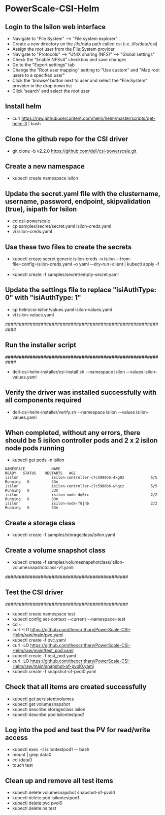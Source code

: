 # PowerScale-CSI-Helm

## Login to the Isilon web interface
- Navigate to "File System" --> "File system explorer"
- Create a new directory un the /ifs/data path called csi (i.e. /ifs/data/csi)
- Assign the root user from the File:System provider
- Navigate to "Protocols" --> "UNIX sharing (NFS)" --> "Global settings"
- Check the "Enable NFSv4" checkbox and save changes
- Go to the "Export settings" tab
- Change the "Root user mapping" setting to "Use custom" and "Map root users to a specified user"
- Click the 'browse' button next to user and select the "File:System" provider in the drop down list
- Click 'search' and select the root user

## Install helm
- curl https://raw.githubusercontent.com/helm/helm/master/scripts/get-helm-3 | bash

## Clone the github repo for the CSI driver
- git clone -b v2.2.0 https://github.com/dell/csi-powerscale.git

## Create a new namespace
- kubectl create namespace isilon

## Update the secret.yaml file with the clustername, username, password, endpoint, skipvalidation (true), isipath for Isilon
- cd csi-powerscale
- cp samples/secret/secret.yaml isilon-creds.yaml
- vi isilon-creds.yaml

## Use these two files to create the secrets
- kubectl create secret generic isilon-creds -n isilon --from-file=config=isilon-creds.yaml -o yaml --dry-run=client | kubectl apply -f -
- kubectl create -f samples/secret/empty-secret.yaml

## Update the settings file to replace "isiAuthType: 0" with "isiAuthType: 1"
- cp helm/csi-isilon/values.yaml isilon-values.yaml
- vi isilon-values.yaml

############################################################
## Run the installer script
############################################################

- dell-csi-helm-installer/csi-install.sh --namespace isilon --values isilon-values.yaml

## Verify the driver was installed successfully with all components required
- dell-csi-helm-installer/verify.sh --namespace isilon --values isilon-values.yaml

## When completed, without any errors, there should be 5 isilon controller pods and 2 x 2 isilon node pods running

- kubectl get pods -n isilon

```
NAMESPACE            NAME                                         READY   STATUS    RESTARTS   AGE
isilon               isilon-controller-c7c5988b6-4kg92            5/5     Running   0          33m
isilon               isilon-controller-c7c5988b6-whgcz            5/5     Running   0          33m
isilon               isilon-node-dq6rc                            2/2     Running   0          33m
isilon               isilon-node-f8jhb                            2/2     Running   0          33m
```
## Create a storage class
- kubectl create -f samples/storageclass/isilon.yaml

## Create a volume snapshot class
- kubectl create -f samples/volumesnapshotclass/isilon-volumesnapshotclass-v1.yaml

#############################################
## Test the CSI driver
#############################################

- kubectl create namespace test
- kubectl config set-context --current --namespace=test
- cd ~
- curl -LO https://github.com/theocrithary/PowerScale-CSI-Helm/raw/main/pvc.yaml
- kubectl create -f pvc.yaml
- curl -LO https://github.com/theocrithary/PowerScale-CSI-Helm/raw/main/test_pod.yaml
- kubectl create -f test_pod.yaml
- curl -LO https://github.com/theocrithary/PowerScale-CSI-Helm/raw/main/snapshot-of-pvol0.yaml
- kubectl create -f snapshot-of-pvol0.yaml

## Check that all items are created successfully
- kubectl get persistentvolumes
- kubectl get volumesnapshot
- kubectl describe storageclass isilon
- kubectl describe pod isilontestpod1

## Log into the pod and test the PV for read/write access
- kubectl exec -it isilontestpod1 -- bash
- mount | grep data0
- cd /data0
- touch test

## Clean up and remove all test items
- kubectl delete volumesnapshot snapshot-of-pvol0
- kubectl delete pod isilontestpod1
- kubectl delete pvc pvol0
- kubectl delete ns test
